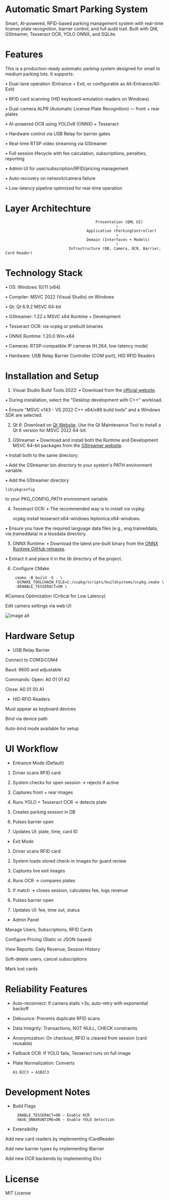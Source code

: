 
# Automatic Smart Parking System

Smart, AI-powered, RFID-based parking management system with real-time license plate recognition, barrier control, and full audit trail. Built with Qt6, GStreamer, Tesseract OCR, YOLO ONNX, and SQLite. 

# Features
This is a production-ready automatic parking system designed for small to medium parking lots. It supports:

•	Dual-lane operation (Entrance + Exit, or configurable as All-Entrance/All-Exit)

•	RFID card scanning (HID keyboard-emulation readers on Windows)

•	Dual-camera ALPR (Automatic License Plate Recognition) — front + rear plates

•	AI-powered OCR using YOLOv8 (ONNX) + Tesseract

•	Hardware control via USB Relay for barrier gates

•	Real-time RTSP video streaming via GStreamer

•	Full session lifecycle with fee calculation, subscriptions, penalties, reporting

•	Admin UI for user/subscription/RFID/pricing management

•	Auto-recovery on network/camera failure

•	Low-latency pipeline optimized for real-time operation



# Layer Architechture

                                            Presentation (QML UI)
                                                     ↑
                                        Application (ParkingController)
                                                     ↑
                                        Domain (Interfaces + Models)
                                                     ↑
                                Infrastructure (DB, Camera, OCR, Barrier, Card Reader)

#  Technology Stack
•	OS: Windows 10/11 (x64)

•	Compiler: MSVC 2022 (Visual Studio) on Windows

•	Qt: Qt 6.9.2 MSVC 64-bit

•	GStreamer: 1.22.x MSVC x64 Runtime + Development

•	Tesseract OCR: via vcpkg or prebuilt binaries

•	ONNX Runtime: 1.20.0 Win-x64

•	Cameras: RTSP-compatible IP cameras (H.264, low-latency mode)

•	Hardware: USB Relay Barrier Controller (COM port), HID RFID Readers

# Installation and Setup
1.	Visual Studio Build Tools 2022:
•	Download from the [official website](https://visualstudio.microsoft.com/free-developer-offers/).

•	During installation, select the "Desktop development with C++" workload.

•	Ensure "MSVC v143 - VS 2022 C++ x64/x86 build tools" and a Windows SDK are selected.

2. Qt 6:
Download on [Qt Website](https://www.qt.io/download-open-source).
Use the Qt Maintenance Tool to install a Qt 6 version for MSVC 2022 64-bit.

4. GStreamer
•	Download and install both the Runtime and Development MSVC 64-bit packages from the [GStreamer website](https://gstreamer.freedesktop.org/download).

•	Install both to the same directory.

•	Add the GStreamer bin directory to your system's PATH environment variable.

•	Add the GStreamer directory 

    lib\pkgconfig 
to your PKG_CONFIG_PATH environment variable.

4.	Tesseract OCR:
•	The recommended way is to install via vcpkg: 

    vcpkg install tesseract:x64-windows leptonica:x64-windows.

•	Ensure you have the required language data files (e.g., eng.traineddata, vie.traineddata) in a tessdata directory.

5.	ONNX Runtime:
•	Download the latest pre-built binary from the [ONNX Runtime GitHub releases](https://github.com/microsoft/onnxruntime/releases).

•	Extract it and place it in the lib directory of the project.

6. Configure CMake

        cmake -B build -S . \
        -DCMAKE_TOOLCHAIN_FILE=C:/vcpkg/scripts/buildsystems/vcpkg.cmake \
        -DENABLE_TESSERACT=ON \

#Camera Optimization (Critical for Low Latency)

Edit camera settings via web UI:

![image alt](https://github.com/MDuke235/autocarsopark/blob/4ddb6b8e485e3801cbe990ed9bfbb4b066f3636a/Screenshot%202025-09-11%20161716.png)

# Hardware Setup

- USB Relay Barrier
  
Connect to COM3/COM4

Baud: 9600 and adjustable

Commands:
Open: A0 01 01 A2

Close: A0 01 00 A1

- HID RFID Readers

Must appear as keyboard devices

Bind via device path 

Auto-bind mode available for setup


# UI Workflow
 - Entrance Mode (Default)

1.	Driver scans RFID card

2.	System checks for open session → rejects if active

3.	Captures front + rear images

4.	Runs YOLO + Tesseract OCR → detects plate

5.	Creates parking session in DB

6.	Pulses barrier open 

7.	Updates UI: plate, time, card ID

- Exit Mode
 
1.	Driver scans RFID card

2.	System loads stored check-in images for guard review

3.	Captures live exit images

4.	Runs OCR → compares plates

5.	If match → closes session, calculates fee, logs revenue

6.	Pulses barrier open 

7.	Updates UI: fee, time out, status


- Admin Panel 

Manage Users, Subscriptions, RFID Cards

Configure Pricing (Static or JSON-based)

View Reports: Daily Revenue, Session History

Soft-delete users, cancel subscriptions

Mark lost cards

# Reliability Features

- Auto-reconnect: If camera stalls >3s, auto-retry with exponential backoff

- Debounce: Prevents duplicate RFID scans 

- Data Integrity: Transactions, NOT NULL, CHECK constraints
- Anonymization: On checkout, RFID is cleared from session (card reusable)

- Fallback OCR: If YOLO fails, Tesseract runs on full image
- Plate Normalization: Converts 

      A1-B2C3 → A1B2C3

# Development Notes
- Build Flags

        ENABLE_TESSERACT=ON — Enable OCR
        HAVE_ONNXRUNTIME=ON — Enable YOLO detection
  
- Extensibility

Add new card readers by implementing ICardReader

Add new barrier types by implementing IBarrier

Add new OCR backends by implementing IOcr

# License
MIT License 


